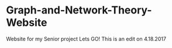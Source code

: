 # Graph-and-Network-Theory-Website
Website for my Senior project Lets GO!
This is an edit on 4.18.2017
